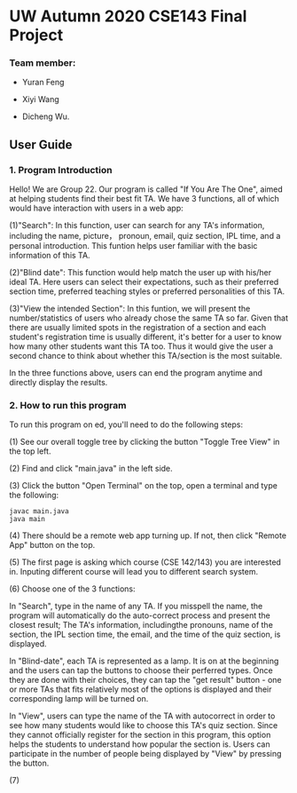# UW Autumn 2020 CSE143 Final Project 
### Team member: 
- Yuran Feng
				
- Xiyi Wang
             
- Dicheng Wu.

## User Guide

### 1. Program Introduction

Hello! We are Group 22.
Our program is called "If You Are The One", aimed at helping students find their best fit TA. 
We have 3 functions, all of which would have interaction with users in a web app:

(1)"Search": In this function, user can search for any TA's information, including the name, picture，
			 pronoun, email, quiz section, IPL time, and a personal introduction.
			 This funtion helps user familiar with the basic information of this TA.

(2)"Blind date": This function would help match the user up with his/her ideal TA.
				 Here users can select their expectations, such as their preferred section time, 
				 preferred teaching styles or preferred personalities of this TA.

(3)"View the intended Section": In this funtion, we will present the number/statistics of users who already 
								chose the same TA so far. Given that there are usually limited spots 
								in the registration of a section and each student's registration time is usually different, 
								it's better for a user to know how many other students want this TA too.
								Thus it would give the user a second chance to think about whether this
								TA/section is the most suitable.

In the three functions above, users can end the program anytime and directly display the results.
								

### 2. How to run this program

To run this program on ed, you'll need to do the following steps:

(1) See our overall toggle tree by clicking the button "Toggle Tree View" in the top left.

(2) Find and click "main.java" in the left side.

(3) Click the button "Open Terminal" on the top, open a terminal and type the following:

	javac main.java
	java main

(4) There should be a remote web app turning up. If not, then click "Remote App" button on the top.

(5) The first page is asking which course (CSE 142/143) you are interested in. 
	Inputing different course will lead you to different search system.

(6) Choose one of the 3 functions:

In "Search", type in the name of any TA. If you misspell the name, the program will automatically do 
the auto-correct process and present the closest result; The TA's information, includingthe pronouns, 
name of the section, the IPL section time, the email, and the time of the quiz section, is displayed. 

In "Blind-date", each TA is represented as a lamp. It is on at the beginning and the users can
tap the buttons to choose their perferred types. Once they are done with their choices, they can tap
the "get result" button - one or more TAs that fits relatively most of the options is displayed and their 
corresponding lamp will be turned on.

In "View", users can type the name of the TA with autocorrect in order to see how many students would
like to choose this TA's quiz section. Since they cannot officially register for the section in this program,
this option helps the students to understand how popular the section is. Users can participate in the number
of people being displayed by "View" by pressing the button.  

(7) 












